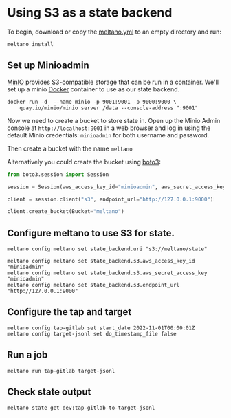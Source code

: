 # Using S3 as a state backend

To begin, download or copy the [meltano.yml](/docs/example-library/meltano-s3/meltano.yml) to an empty directory and run:

```shell
meltano install
```
## Set up Minioadmin

[MinIO](https://min.io) provides S3-compatible storage that can be run in a container.
We'll set up a minio [Docker](https://www.docker.com) container to use as our state backend.

```shell
docker run -d  --name minio -p 9001:9001 -p 9000:9000 \
	quay.io/minio/minio server /data --console-address ":9001"
```

Now we need to create a bucket to store state in.
Open up the Minio Admin console at `http://localhost:9001` in a web browser and log in using the default Minio credentials: `minioadmin` for both username and password.

Then create a bucket with the name `meltano`

Alternatively you could create the bucket using [boto3](https://boto3.amazonaws.com/v1/documentation/api/latest/index.html):

```python
from boto3.session import Session

session = Session(aws_access_key_id="minioadmin", aws_secret_access_key="minioadmin")

client = session.client("s3", endpoint_url="http://127.0.0.1:9000")

client.create_bucket(Bucket="meltano")
```


## Configure meltano to use S3 for state.

```shell
meltano config meltano set state_backend.uri "s3://meltano/state"

meltano config meltano set state_backend.s3.aws_access_key_id "minioadmin"
meltano config meltano set state_backend.s3.aws_secret_access_key "minioadmin"
meltano config meltano set state_backend.s3.endpoint_url "http://127.0.0.1:9000"
```

## Configure the tap and target

```shell
meltano config tap-gitlab set start_date 2022-11-01T00:00:01Z
meltano config target-jsonl set do_timestamp_file false
```

## Run a job

```shell
meltano run tap-gitlab target-jsonl
```

## Check state output

```shell
meltano state get dev:tap-gitlab-to-target-jsonl
```
